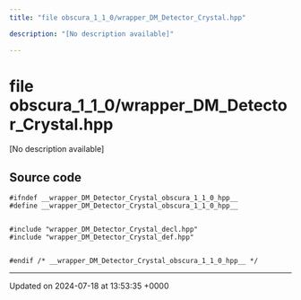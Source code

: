```yaml
---
title: "file obscura_1_1_0/wrapper_DM_Detector_Crystal.hpp"

description: "[No description available]"

---
```


# file obscura_1_1_0/wrapper_DM_Detector_Crystal.hpp

[No description available]




## Source code

```
#ifndef __wrapper_DM_Detector_Crystal_obscura_1_1_0_hpp__
#define __wrapper_DM_Detector_Crystal_obscura_1_1_0_hpp__


#include "wrapper_DM_Detector_Crystal_decl.hpp"
#include "wrapper_DM_Detector_Crystal_def.hpp"


#endif /* __wrapper_DM_Detector_Crystal_obscura_1_1_0_hpp__ */
```


-------------------------------

Updated on 2024-07-18 at 13:53:35 +0000
